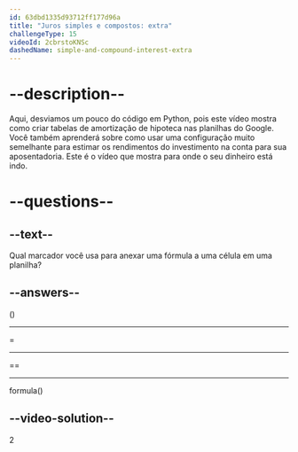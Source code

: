 ```yaml
---
id: 63dbd1335d93712ff177d96a
title: "Juros simples e compostos: extra"
challengeType: 15
videoId: 2cbrstoKNSc
dashedName: simple-and-compound-interest-extra
---
```


# --description--

Aqui, desviamos um pouco do código em Python, pois este vídeo mostra como criar tabelas de amortização de hipoteca nas planilhas do Google. Você também aprenderá sobre como usar uma configuração muito semelhante para estimar os rendimentos do investimento na conta para sua aposentadoria. Este é o vídeo que mostra para onde o seu dinheiro está indo.

# --questions--

## --text--

Qual marcador você usa para anexar uma fórmula a uma célula em uma planilha?

## --answers--

()

---

=

---

==

---

formula()

## --video-solution--

2
